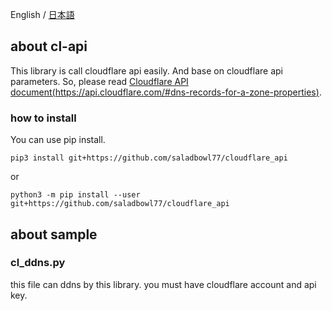 English / [日本語](/README_JP.md)

## about cl-api
This library is call cloudflare api easily.
And base on cloudflare api parameters.
So, please read [Cloudflare API document(https://api.cloudflare.com/#dns-records-for-a-zone-properties)](https://api.cloudflare.com/#dns-records-for-a-zone-properties).

### how to install
You can use pip install.

```shell
pip3 install git+https://github.com/saladbowl77/cloudflare_api
```

or

```shell
python3 -m pip install --user git+https://github.com/saladbowl77/cloudflare_api
```

## about sample
### cl_ddns.py
this file can ddns by this library.
you must have cloudflare account and api key.